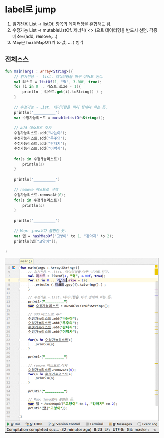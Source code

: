 # label로 jump
1. 읽기전용 List -> listOf. 항목의 데이터형을 혼합해도 됨.
2. 수정가능 List -> mutableListOf.  제너릭( <> )으로 데이터형을 반드시 선언. 각종 메소드(add, remove,...)
3. Map은 hashMapOf(키 to 값, ... ) 형식

## 전체소스
~~~kotlin
fun main(args : Array<String>){
    // 읽기전용 -  list. 데이터형을 마구 섞어도 된다.
    val 리스트 = listOf(1, "헉", 3.00f, true);
    for (i in 0 .. 리스트.size - 1){
        println ( 리스트.get(i).toString() ) ;
    }

    // 수정가능 - List. 데이터형을 미리 정해야 하는 듯.
    println("__________")
    var 수정가능리스트 = mutableListOf<String>();

    // add 메소드로 추가
    수정가능리스트.add("나는야");
    수정가능리스트.add("우주의");
    수정가능리스트.add("판타지");
    수정가능리스트.add("이박사");

    for(s in 수정가능리스트){
        println(s)
    }

    println("__________")

    // remove 메소드로 삭제
    수정가능리스트.removeAt(0);
    for(s in 수정가능리스트){
        println(s)
    }

    println("__________")

    // Map: java보다 불편한 듯.
    var 맵 = hashMapOf("고양이" to 1, "강아지" to 2);
    println(맵["고양이"]);

}
~~~
![이미지](collections.gif)
